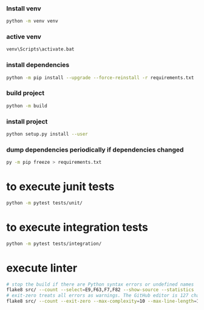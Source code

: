 ### Install venv

```bash
python -m venv venv
```

### active venv

```bash
venv\Scripts\activate.bat
```

### install dependencies

```bash
python -m pip install --upgrade --force-reinstall -r requirements.txt
```

### build project

```bash
python -m build
```

### install project

```bash
python setup.py install --user
```

### dump dependencies periodically if dependencies changed

```bash
py -m pip freeze > requirements.txt
```

# to execute junit tests

```bash
python -m pytest tests/unit/
```

# to execute integration tests

```bash
python -m pytest tests/integration/
```

# execute linter

```bash
# stop the build if there are Python syntax errors or undefined names
flake8 src/ --count --select=E9,F63,F7,F82 --show-source --statistics
# exit-zero treats all errors as warnings. The GitHub editor is 127 chars wide
flake8 src/ --count --exit-zero --max-complexity=10 --max-line-length=127 --statistics
```
